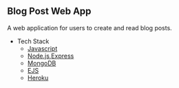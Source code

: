 ## Blog Post Web App
A web application for users to create and read blog posts. 
- Tech Stack
  - [Javascript](https://developer.mozilla.org/en-US/docs/Web/JavaScript)
  - [Node.js,Express](https://expressjs.com/)
  - [MongoDB](https://www.mongodb.com/)
  - [EJS](https://ejs.co/)
  - [Heroku](https://www.heroku.com/)
